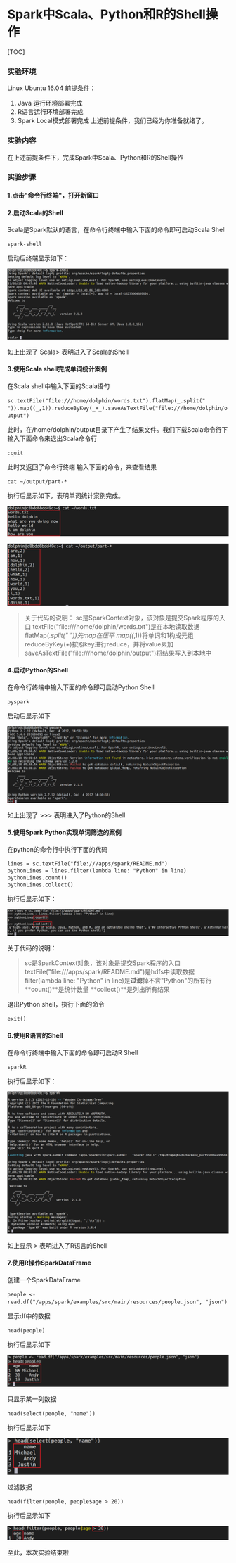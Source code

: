 # Spark中Scala、Python和R的Shell操作

[TOC]

### 实验环境

Linux Ubuntu 16.04
前提条件：

1) Java 运行环境部署完成
2) R语言运行环境部署完成
3) Spark Local模式部署完成
   上述前提条件，我们已经为你准备就绪了。

### 实验内容

在上述前提条件下，完成Spark中Scala、Python和R的Shell操作

### 实验步骤

#### 1.点击"命令行终端"，打开新窗口

#### 2.启动Scala的Shell

Scala是Spark默认的语言，在命令行终端中输入下面的命令即可启动Scala Shell

`spark-shell`

启动后终端显示如下：

![](https://github.com/shenhao-stu/picgo/raw/master/DataWhale/20210610124835.png)

如上出现了 Scala> 表明进入了Scala的Shell

#### 3.使用Scala shell完成单词统计案例

在Scala shell中输入下面的Scala语句

`sc.textFile("file:///home/dolphin/words.txt").flatMap(_.split(" ")).map((_,1)).reduceByKey(_+_).saveAsTextFile("file:///home/dolphin/output")`

此时，在/home/dolphin/output目录下产生了结果文件。我们下载Scala命令行下输入下面命令来退出Scala命令行

`:quit`

此时又返回了命令行终端
输入下面的命令，来查看结果

`cat ~/output/part-*`

执行后显示如下，表明单词统计案例完成。

![](https://github.com/shenhao-stu/picgo/raw/master/DataWhale/20210610133415.png)

![](https://github.com/shenhao-stu/picgo/raw/master/DataWhale/20210610125549.png)

> 关于代码的说明：
> sc是SparkContext对象，该对象是提交Spark程序的入口
> textFile("file:///home/dolphin/words.txt")是在本地读取数据
> flatMap(_.split(" "))先map在压平
> map((_,1))将单词和1构成元组
> reduceByKey(_+_)按照key进行reduce，并将value累加
> saveAsTextFile("file:///home/dolphin/output")将结果写入到本地中

#### 4.启动Python的Shell

在命令行终端中输入下面的命令即可启动Python Shell

`pyspark`

启动后显示如下

![](https://github.com/shenhao-stu/picgo/raw/master/DataWhale/20210610134049.png)

如上出现了 >>> 表明进入了Python的Shell

#### 5.使用Spark Python实现单词筛选的案例

在python的命令行中执行下面的代码

```
lines = sc.textFile("file:///apps/spark/README.md")
pythonLines = lines.filter(lambda line: "Python" in line)
pythonLines.count()
pythonLines.collect()
```

执行后显示如下：

![](https://github.com/shenhao-stu/picgo/raw/master/DataWhale/20210610140148.png)

关于代码的说明：

> sc是SparkContext对象，该对象是提交Spark程序的入口
> textFile("file:///apps/spark/README.md")是hdfs中读取数据
> filter(lambda line: "Python" in line)是**过滤**掉不含"Python"的所有行
> **count()**是统计数量
> **collect()**是列出所有结果

退出Python shell，执行下面的命令

`exit()`

#### 6.使用R语言的Shell

在命令行终端中输入下面的命令即可启动R Shell

`sparkR`

执行后显示如下：

![](https://github.com/shenhao-stu/picgo/raw/master/DataWhale/20210610140334.png)

如上显示 > 表明进入了R语言的Shell

#### 7.使用R操作SparkDataFrame

创建一个SparkDataFrame

`people <- read.df("/apps/spark/examples/src/main/resources/people.json", "json")`

显示df中的数据

`head(people)`

执行后显示如下

![](https://github.com/shenhao-stu/picgo/raw/master/DataWhale/20210610140501.png)

只显示某一列数据

`head(select(people, "name"))`

执行后显示如下

![](https://github.com/shenhao-stu/picgo/raw/master/DataWhale/20210610140550.png)

过滤数据

`head(filter(people, people$age > 20))`

执行后显示如下

![](https://github.com/shenhao-stu/picgo/raw/master/DataWhale/20210610140625.png)

至此，本次实验结束啦
